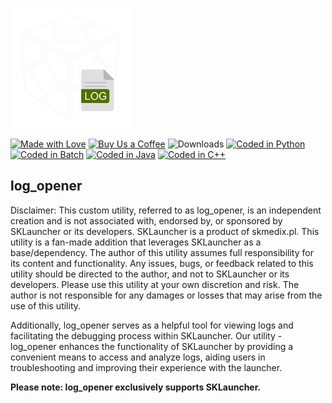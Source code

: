 ![Icon](icons/icon.png)

[![Made with Love](https://img.shields.io/badge/Made%20with-%E2%9D%A4%EF%B8%8F-red?style=for-the-badge)](https://github.com/Cpt-P/log_opener)
[![Buy Us a Coffee](https://img.shields.io/badge/Buy_Us_A_Coffee-FFDD00?style=for-the-badge&logo=buy-me-a-coffee&logoColor=black)](https://www.buymeacoffee.com/intosinss)
![Downloads](https://img.shields.io/github/license/Cpt-P/log_opener.svg?style=for-the-badge)
[![Coded in Python](https://img.shields.io/badge/Coded%20in-Python-3670A0?style=for-the-badge&logo=python&logoColor=white)](https://www.python.org/)
[![Coded in Batch](https://img.shields.io/badge/Coded%20in-Batch-brightgreen?style=for-the-badge)](https://en.wikipedia.org/wiki/Batch_file)
[![Coded in Java](https://img.shields.io/badge/Coded%20in-Java-e76f00?style=for-the-badge)](https://www.java.com/)
[![Coded in C++](https://img.shields.io/badge/Coded%20in-C%2B%2B-00599C?style=for-the-badge&logo=cplusplus&logoColor=white)](https://isocpp.org/)

## log_opener

Disclaimer: This custom utility, referred to as log_opener, is an independent creation and is not associated with, endorsed by, or sponsored by SKLauncher or its developers. SKLauncher is a product of skmedix.pl. This utility is a fan-made addition that leverages SKLauncher as a base/dependency. The author of this utility assumes full responsibility for its content and functionality. Any issues, bugs, or feedback related to this utility should be directed to the author, and not to SKLauncher or its developers. Please use this utility at your own discretion and risk. The author is not responsible for any damages or losses that may arise from the use of this utility.

Additionally, log_opener serves as a helpful tool for viewing logs and facilitating the debugging process within SKLauncher. Our utility - log_opener enhances the functionality of SKLauncher by providing a convenient means to access and analyze logs, aiding users in troubleshooting and improving their experience with the launcher.

**Please note: log_opener exclusively supports SKLauncher.**
